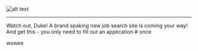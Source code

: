 ![alt text](https://raw.githubusercontent.com/samappkub/Plick/master/plick_logo.png)
<hr>
Watch out, Duke! A brand spaking new job search site is coming your way! And get this - you only need to fill out an application
# once

wowee
